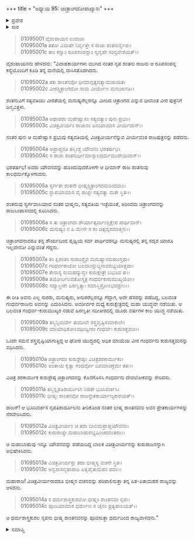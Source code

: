 +++
title = "ಅಧ್ಯಾಯ 95: ಚಿಂತ್ರಾಂಗದೋಪಾಖ್ಯಾನಃ"
+++

<details><summary>ಪ್ರವೇಶ</summary>


।।   ಓಂ ಓಂ ನಮೋ ನಾರಾಯಣಾಯ।।   ಶ್ರೀ ವೇದವ್ಯಾಸಾಯ ನಮಃ ।।

ಶ್ರೀ ಕೃಷ್ಣದ್ವೈಪಾಯನ ವೇದವ್ಯಾಸ ವಿರಚಿತ  

**ಶ್ರೀ ಮಹಾಭಾರತ**

**ಆದಿ ಪರ್ವ**

**ಸಂಭವ ಪರ್ವ**

**ಅಧ್ಯಾಯ 95**

</details>


<details><summary>ಸಾರ</summary>

ಶಂತನು-ಸತ್ಯವತಿಯರಲ್ಲಿ ಚಿತ್ರಾಂಗದ-ವಿಚಿತ್ರವೀರ್ಯರ ಜನನ, ಶಂತನವಿನ ಮರಣ, ಚಿತ್ರಾಂಗದನ ಪಟ್ಟಾಭಿಷೇಕ (1-5). ತನ್ನದೇ ಹೆಸರಿನ ಗಂಧರ್ವನೊಡನೆ ಹೋರಾಡಿ ಚಿತ್ರಾಂಗದನ ಅಕಾಲ ಮರಣ (6-10). ಬಾಲಕ ವಿಚಿತ್ರವೀರ್ಯನಿಗೆ ಪಟ್ಟ (11-14).

</details>


> 01095001 ವೈಶಂಪಾಯನ ಉವಾಚ।  
01095001a ತತೋ ವಿವಾಹೇ ನಿರ್ವೃತ್ತೇ ಸ ರಾಜಾ ಶಂತನುರ್ನೃಪಃ।  
01095001c ತಾಂ ಕನ್ಯಾಂ ರೂಪಸಂಪನ್ನಾಂ ಸ್ವಗೃಹೇ ಸಂನ್ಯವೇಶಯತ್।।

ವೈಶಂಪಾಯನನು ಹೇಳಿದನು: “ವಿವಾಹಕಾರ್ಯಗಳು ಮುಗಿದ ನಂತರ ನೃಪ ಶಂತನು ರಾಜನು ಆ ರೂಪಸಂಪನ್ನ ಕನ್ಯೆಯೊಂದಿಗೆ ಕೂಡಿ ತನ್ನ ಮನೆಯಲ್ಲಿ ವಾಸಿಸತೊಡಗಿದನು.

> 01095002a ತತಃ ಶಾಂತನವೋ ಧೀಮಾನ್ಸತ್ಯವತ್ಯಾಮಜಾಯತ।  
01095002c ವೀರಶ್ಚಿತ್ರಾಂಗದೋ ನಾಮ ವೀರ್ಯೇಣ ಮನುಜಾನತಿ।।

ಶಂತನುವಿಗೆ ಸತ್ಯವತಿಯು ವೀರತೆಯಲ್ಲಿ ಮನುಷ್ಯರೆಲ್ಲರನ್ನೂ ಮೀರಿದ ಚಿತ್ರಾಂಗದ ಎನ್ನುವ ಧೀಮಂತ ವೀರ ಪುತ್ರನಿಗೆ ಜನ್ಮವಿತ್ತಳು.

> 01095003a ಅಥಾಪರಂ ಮಹೇಷ್ವಾಸಂ ಸತ್ಯವತ್ಯಾಂ ಪುನಃ ಪ್ರಭುಃ।   
01095003c ವಿಚಿತ್ರವೀರ್ಯಂ ರಾಜಾನಂ ಜನಯಾಮಾಸ ವೀರ್ಯವಾನ್।।

ನಂತರ ಪುನಃ ಆ ಮಹೇಷ್ವಾಸ ಪ್ರಭುವು ಸತ್ಯವತಿಯಲ್ಲಿ ವಿಚಿತ್ರವೀರ್ಯನೆನ್ನುವ ವೀರ್ಯವಂತ ರಾಜಪುತ್ರನನ್ನು ಪಡೆದನು.

> 01095004a ಅಪ್ರಾಪ್ತವತಿ ತಸ್ಮಿಂಶ್ಚ ಯೌವನಂ ಭರತರ್ಷಭ।  
01095004c ಸ ರಾಜಾ ಶಂತನುರ್ಧೀಮಾನ್ಕಾಲಧರ್ಮಮುಪೇಯಿವಾನ್।।

ಭರತರ್ಷಭ! ಅವರು ಯೌವನವನ್ನು ಹೊಂದುವುದರೊಳಗೇ ಆ ಧೀಮಾನ್ ರಾಜ ಶಂತನುವು ಕಾಲಧರ್ಮಕ್ಕೊಳಗಾದನು.

> 01095005a ಸ್ವರ್ಗತೇ ಶಂತನೌ ಭೀಷ್ಮಶ್ಚಿತ್ರಾಂಗದಮರಿಂದಮಂ।  
01095005c ಸ್ಥಾಪಯಾಮಾಸ ವೈ ರಾಜ್ಯೇ ಸತ್ಯವತ್ಯಾ ಮತೇ ಸ್ಥಿತಃ।।

ಶಂತನುವು ಸ್ವರ್ಗವಾಸಿಯಾದ ನಂತರ ಭೀಷ್ಮನು, ಸತ್ಯವತಿಯ ಇಚ್ಛೆಯಂತೆ, ಅರಿಂದಮ ಚಿತ್ರಾಂಗದನನ್ನು ರಾಜಸಿಂಹಾಸನದಲ್ಲಿ ಕೂರಿಸಿದನು.

> 01095006a ಸ ತು ಚಿತ್ರಾಂಗದಃ ಶೌರ್ಯಾತ್ಸರ್ವಾಂಶ್ಚಿಕ್ಷೇಪ ಪಾರ್ಥಿವಾನ್।  
01095006c ಮನುಷ್ಯಂ ನ ಹಿ ಮೇನೇ ಸ ಕಂ ಚಿತ್ಸದೃಶಮಾತ್ಮನಃ।।

ಚಿತ್ರಾಂಗದನಾದರೂ ತನ್ನ ಶೌರ್ಯದಿಂದ ಪೃಥ್ವಿಯ ಸರ್ವ ಪಾರ್ಥಿವರನ್ನೂ ಮನುಷ್ಯರಲ್ಲಿ ತನ್ನ ಸದೃಶ ಯಾರೂ ಇಲ್ಲವೇನೋ ಎನ್ನುವಂತೆ ಗೆದ್ದನು.

> 01095007a ತಂ ಕ್ಷಿಪಂತಂ ಸುರಾಂಶ್ಚೈವ ಮನುಷ್ಯಾನಸುರಾಂಸ್ತಥಾ।  
01095007c ಗಂಧರ್ವರಾಜೋ ಬಲವಾಂಸ್ತುಲ್ಯನಾಮಾಭ್ಯಯಾತ್ತದಾ।   
01095007e ತೇನಾಸ್ಯ ಸುಮಹದ್ಯುದ್ಧಂ ಕುರುಕ್ಷೇತ್ರೇ ಬಭೂವ ಹ।।  
01095008a ತಯೋರ್ಬಲವತೋಸ್ತತ್ರ ಗಂಧರ್ವಕುರುಮುಖ್ಯಯೋಃ।  
01095008c ನದ್ಯಾಸ್ತೀರೇ ಹಿರಣ್ವತ್ಯಾಃ ಸಮಾಸ್ತಿಸ್ರೋಽಭವದ್ರಣಃ।।

ಈ ರೀತಿ ಅವನು ಎಲ್ಲ ಸುರರು, ಮನುಷ್ಯರು, ಅಸುರರೆಲ್ಲರನ್ನೂ ಗೆದ್ದಾಗ, ಅದೇ ಹೆಸರನ್ನು ಪಡೆದಿದ್ದ, ಬಲವಂತ ಗಂಧರ್ವರಾಜನು ಅವನನ್ನು ಎದುರಿಸಿದನು. ಅವರೀರ್ವರ ಮಧ್ಯೆ ಕುರುಕ್ಷೇತ್ರದಲ್ಲಿ ಮಹಾ ಯುದ್ಧವೇ ನಡೆಯಿತು. ಆ ಬಲವಂತ ಗಂಧರ್ವ-ಕುರುಮುಖ್ಯರ ನಡುವೆ ಹಿರಣ್ವತೀ ನದೀತೀರದಲ್ಲಿ ಮೂರು ವರ್ಷಗಳ ಕಾಲ ಯುದ್ಧ ನಡೆಯಿತು.

> 01095009a ತಸ್ಮಿನ್ವಿಮರ್ದೇ ತುಮುಲೇ ಶಸ್ತ್ರವೃಷ್ಟಿಸಮಾಕುಲೇ।  
01095009c ಮಾಯಾಧಿಕೋಽವಧೀದ್ವೀರಂ ಗಂಧರ್ವಃ ಕುರುಸತ್ತಮಂ।।

ಒಂದೇ ಸಮನೆ ಶಸ್ತ್ರವೃಷ್ಟಿಯಾಗುತ್ತಿದ್ದ ಆ ಘೋರ ಯುದ್ಧದಲ್ಲಿ ಅಧಿಕ ಮಾಯೆಯ ವೀರ ಗಂಧರ್ವನು ಕುರುಸತ್ತಮನನ್ನು ವಧಿಸಿದನು.

> 01095010a ಚಿತ್ರಾಂಗದಂ ಕುರುಶ್ರೇಷ್ಠಂ ವಿಚಿತ್ರಶರಕಾರ್ಮುಕಂ।   
01095010c ಅಂತಾಯ ಕೃತ್ವಾ ಗಂಧರ್ವೋ ದಿವಮಾಚಕ್ರಮೇ ತತಃ।।

ವಿಚಿತ್ರ ಶರಕಾರ್ಮುಕ ಕುರುಶ್ರೇಷ್ಠ ಚಿತ್ರಾಂಗದನನ್ನು ಕೊನೆಗೊಳಿಸಿ ಗಂಧರ್ವನು ದೇವಲೋಕವನ್ನು ಸೇರಿದನು.

> 01095011a ತಸ್ಮಿನ್ನೃಪತಿಶಾರ್ದೂಲೇ ನಿಹತೇ ಭೂರಿವರ್ಚಸಿ।  
01095011c ಭೀಷ್ಮಃ ಶಾಂತನವೋ ರಾಜನ್ಪ್ರೇತಕಾರ್ಯಾಣ್ಯಕಾರಯತ್।।

ರಾಜನ್! ಆ ಭೂರಿವರ್ಚಸ ನೃಪತಿಶಾರ್ದೂಲನು ತೀರಿಕೊಂಡ ನಂತರ ಬೀಷ್ಮ ಶಾಂತನವನು ಅವನ ಪ್ರೇತಕಾರ್ಯಗಳನ್ನು ನೆರವೇರಿಸಿದನು.

> 01095012a ವಿಚಿತ್ರವೀರ್ಯಂ ಚ ತದಾ ಬಾಲಮಪ್ರಾಪ್ತಯೌವನಂ।  
01095012c ಕುರುರಾಜ್ಯೇ ಮಹಾಬಾಹುರಭ್ಯಷಿಂಚದನಂತರಂ।।

ಆ ಮಹಾಬಾಹುವು ಇನ್ನೂ ಯೌವನವನ್ನು ಪಡೆಯದಿದ್ದ ಬಾಲಕ ವಿಚಿತ್ರವೀರ್ಯನನ್ನು ಕುರುರಾಜನನ್ನಾಗಿ ಅಭಿಷೇಕಿಸಿದನು.

> 01095013a ವಿಚಿತ್ರವೀರ್ಯಸ್ತು ತದಾ ಭೀಷ್ಮಸ್ಯ ವಚನೇ ಸ್ಥಿತಃ।  
01095013c ಅನ್ವಶಾಸನ್ಮಹಾರಾಜ ಪಿತೃಪೈತಾಮಹಂ ಪದಂ।।

ಮಹಾರಾಜ! ವಿಚಿತ್ರವೀರ್ಯನಾದರೂ ಭೀಷ್ಮನ ವಚನವನ್ನು ಪರಿಪಾಲಿಸುತ್ತಾ ತನ್ನ ಪಿತ-ಪಿತಾಮಹರ ರಾಜ್ಯವನ್ನು ಆಳಿದನು.

> 01095014a ಸ ಧರ್ಮಶಾಸ್ತ್ರಕುಶಲೋ ಭೀಷ್ಮಂ ಶಾಂತನವಂ ನೃಪಃ।   
01095014c ಪೂಜಯಾಮಾಸ ಧರ್ಮೇಣ ಸ ಚೈನಂ ಪ್ರತ್ಯಪಾಲಯತ್।।

ಆ ಧರ್ಮಶಾಸ್ತ್ರಕುಶಲ ನೃಪನು ಭೀಷ್ಮ ಶಾಂತನವನನ್ನು ಪೂಜಿಸುತ್ತಾ ಧರ್ಮದಿಂದ ರಾಜ್ಯವಾಳಿದನು.”

<details><summary>ಸಮಾಪ್ತಿ</summary>

ಇತಿ ಶ್ರೀ ಮಹಾಭಾರತೇ ಆದಿಪರ್ವಣಿ ಸಂಭವಪರ್ವಣಿ ಚಿತ್ರಾಂಗದೋಪಾಖ್ಯಾನೇ ಪಂಚನವತಿತಮೋಽಧ್ಯಾಯಃ।।  
ಇದು ಶ್ರೀ ಮಹಾಭಾರತದಲ್ಲಿ ಆದಿಪರ್ವದಲ್ಲಿ ಸಂಭವ ಪರ್ವದಲ್ಲಿ ಚಿಂತ್ರಾಂಗದೋಪಾಖ್ಯಾನ ವಿಷಯಕ ತೊಂಭತ್ತೈದನೆಯ ಅಧ್ಯಾಯವು.

</details>

